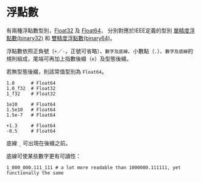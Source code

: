 # 浮點數

有兩種浮點數型別，[Float32](http://crystal-lang.org/api/Float32.html) 及 [Float64](http://crystal-lang.org/api/Float64.html)，
分別對應於IEEE定義的型別 [單精度浮點數(binary32)](https://zh.wikipedia.org/wiki/單精度浮點數)
和 [雙精度浮點數(binary64)](https://zh.wikipedia.org/wiki/雙精度浮點數)。

浮點數依照正負號（`+`／`-`，正號可省略）、`數字及底線`、小數點（`.`）、`數字及底線`的規則組成，尾端可再加上指數後綴（`e`）及型態後綴。

若無型態後綴，則該常值型別為 `Float64`。

```crystal
1.0      # Float64
1.0_f32  # Float32
1_f32    # Float32

1e10     # Float64
1.5e10   # Float64
1.5e-7   # Float64

+1.3     # Float64
-0.5     # Float64
```

底線 `_` 可出現在後綴之前。

底線可使某些數字更有可讀性：

```crystal
1_000_000.111_111 # a lot more readable than 1000000.111111, yet functionally the same
```
